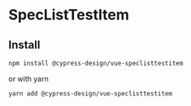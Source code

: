# SpecListTestItem

## Install

```bash
npm install @cypress-design/vue-speclisttestitem
```

or with yarn

```bash
yarn add @cypress-design/vue-speclisttestitem
```
